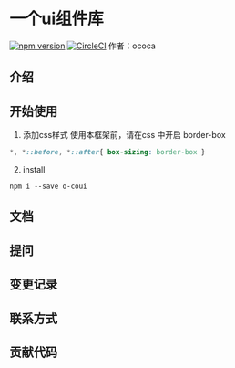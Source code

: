 # 一个ui组件库
[![npm version](https://badge.fury.io/js/cuu.svg)](https://badge.fury.io/js/cuu)
[![CircleCI](https://circleci.com/gh/ococa/wheels-react.svg?style=svg)](https://circleci.com/gh/ococa/wheels-react)
作者：ococa

## 介绍

## 开始使用

1. 添加css样式
使用本框架前，请在css 中开启 border-box 
```css
*, *::before, *::after{ box-sizing: border-box }
```

2. install
```
npm i --save o-coui
```
## 文档

## 提问

## 变更记录

## 联系方式

## 贡献代码


